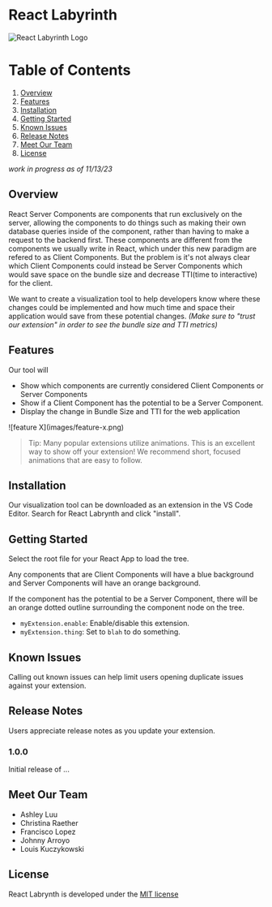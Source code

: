 # React Labyrinth

![React Labyrinth Logo](https://github.com/oslabs-beta/React-Labyrinth/blob/LK/Readme/media/reactLabyrinth.png)

# __Table of Contents__
1. [Overview](#overview)
2. [Features](#features)
3. [Installation](#installation)
4. [Getting Started](#getting-started)
5. [Known Issues](#known-issues)
6. [Release Notes](#release-notes)
7. [Meet Our Team](#meet-our-team)
8. [License](#license)

*work in progress as of 11/13/23*
## Overview
React Server Components are components that run exclusively on the server, allowing the components to do things such as making their own database queries inside of the component, rather than having to make a request to the backend first. These components are different from the components we usually write in React, which under this new paradigm are refered to as Client Components. But the problem is it's not always clear which Client Components could instead be Server Components which would save space on the bundle size and decrease TTI(time to interactive) for the client.

We want to create a visualization tool to help developers know where these changes could be implemented and how much time and space their application would save from these potential changes. _(Make sure to "trust our extension" in order to see the bundle size and TTI metrics)_

## Features

Our tool will 
* Show which components are currently considered Client Components or Server Components 
* Show if a Client Component has the potential to be a Server Component. 
* Display the change in Bundle Size and TTI for the web application

\!\[feature X\]\(images/feature-x.png\)

> Tip: Many popular extensions utilize animations. This is an excellent way to show off your extension! We recommend short, focused animations that are easy to follow.

## Installation

Our visualization tool can be downloaded as an extension in the VS Code Editor. Search for React Labrynth and click "install".

## Getting Started

Select the root file for your React App to load the tree.

Any components that are Client Components will have a blue background and Server Components will have an orange background. 

If the component has the potential to be a Server Component, there will be an orange dotted outline surrounding the component node on the tree.

* `myExtension.enable`: Enable/disable this extension.
* `myExtension.thing`: Set to `blah` to do something.

## Known Issues

Calling out known issues can help limit users opening duplicate issues against your extension.

## Release Notes

Users appreciate release notes as you update your extension.

### 1.0.0

Initial release of ...

## Meet Our Team

* Ashley Luu
* Christina Raether
* Francisco Lopez
* Johnny Arroyo
* Louis Kuczykowski


## License

React Labrynth is developed under the [MIT license](https://en.wikipedia.org/wiki/MIT_License)
